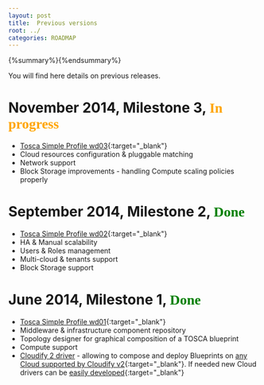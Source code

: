 ```yaml
---
layout: post
title:  Previous versions
root: ../
categories: ROADMAP
---
```


{%summary%}{%endsummary%}

You will find here details on previous releases.

# November 2014, Milestone 3, <span style="color:orange; font-family:Georgia;">In progress</span>
* [Tosca Simple Profile wd03](https://www.oasis-open.org/apps/org/workgroup/tosca/download.php/54069/latest/TOSCA-Simple-Profile-YAML-v1.0-wd03-Rev03.docx){:target="_blank"}
* Cloud resources configuration & pluggable matching
* Network support
* Block Storage improvements - handling Compute scaling policies properly

# September 2014, Milestone 2, <span style="color:green; font-family:Georgia;">Done</span>
* [Tosca Simple Profile wd02](https://www.oasis-open.org/apps/org/workgroup/tosca/download.php/53845/latest/TOSCA-Simple-Profile-YAML-v1.0-wd02%20%28final%29.docx){:target="_blank"}
* HA & Manual scalability
* Users & Roles management
* Multi-cloud & tenants support
* Block Storage support

# June 2014, Milestone 1, <span style="color:green; font-family:Georgia;">Done</span>
* [Tosca Simple Profile wd01](https://www.oasis-open.org/committees/download.php/52571/TOSCA-Simple-Profile-YAML-v1.0-wd01-Rev-38.pdf){:target="_blank"}
* Middleware & infrastructure component repository
* Topology designer for graphical composition of a TOSCA blueprint
* Compute support
* [Cloudify 2 driver](../documentation/cloudify2_driver/index.html) - allowing to compose and deploy Blueprints on [any Cloud supported by Cloudify v2](http://getcloudify.org/guide/2.7/bootstrapping/bootstrapping_cloud.html){:target="_blank"}. If needed new Cloud drivers can be [easily developed](http://getcloudify.org/guide/2.7/clouddrivers/developing_custom_clouddriver.html){:target="_blank"}
